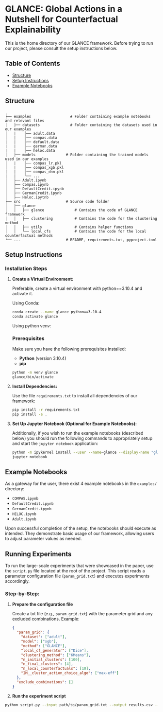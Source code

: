# GLANCE: Global Actions in a Nutshell for Counterfactual Explainability

This is the home directory of our GLANCE framework. Before trying to run our project, please consult the setup instructions below.

## Table of Contents
- [Structure](#structure)
- [Setup Instructions](#setup-instructions)
- [Example Notebooks](#example-notebooks)

## Structure
    .
    ├── examples                  # Folder containing example notebooks and relevant files
    │   ├── datasets              # Folder containing the datasets used in our examples  
    │   |    ├── adult.data            
    │   |    ├── compas.data  
    |   |    ├── default.data  
    |   |    ├── german.data  
    |   |    ├── heloc.data   
    │   ├── models              # Folder containing the trained models used in our examples  
    │   |    ├── compas_lr.pkl            
    │   |    ├── compas_xgb.pkl  
    |   |    ├── compas_dnn.pkl  
    |   |    └── ...   
    │   ├── Adult.ipynb
    │   ├── Compas.ipynb
    │   ├── DefaultCredit.ipynb
    │   ├── GermanCredit.ipynb
    │   ├── Heloc.ipytnb              
    ├── src                     # Source code folder
    │   ├── glance     
    │   │   ├── glance              # Contains the code of GLANCE framework
    │   │   ├── clustering          # Contains the code for the clustering method
    │   │   ├── utils               # Contains helper functions
    │   │   └── local_cfs           # Contains the code for the local counterfactual methods
    └── ...                     # README, requirements.txt, pyproject.toml

## Setup Instructions

### Installation Steps

1. **Create a Virtual Environment:**
   
    Preferable, create a virtual environment with python==3.10.4 and activate it. 

    Using Conda:
    ```bash
    conda create --name glance python==3.10.4
    conda activate glance
    ```

    Using python venv:
    ### Prerequisites
    
    Make sure you have the following prerequisites installed:
    - **Python** (version 3.10.4)
    - **pip**
    ```bash
    python -m venv glance
    glance/bin/activate  
    ```


3. **Install Dependencies:**
   
    Use the file `requirements.txt` to install all dependencies of our framework:

    ```bash
    pip install -r requirements.txt
    pip install -e .
    ```

4. **Set Up Jupyter Notebook (Optional for Example Notebooks):**
   
    Additionally, if you wish to run the example notebooks (described below) you should run the following commands to appropriately setup and start the `jupyter notebook` application:

    ```bash
    python -m ipykernel install --user --name=glance --display-name "glance env"
    jupyter notebook

    ```

## Example Notebooks

As a gateway for the user, there exist 4 example notebooks in the `examples/` directory:

- `COMPAS.ipynb`
- `DefaultCredit.ipynb`
- `GermanCredit.ipynb`
- `HELOC.ipynb`
- `Adult.ipynb`

Upon successful completion of the setup, the notebooks should execute as intended. They demonstrate basic usage of our framework, allowing users to adjust parameter values as needed.

## Running Experiments

To run the large-scale experiments that were showcased in the paper, use the `script.py` file located at the root of the project. This script reads a parameter configuration file (`param_grid.txt`) and executes experiments accordingly.

### Step-by-Step:

1. **Prepare the configuration file**

   Create a txt file (e.g., `param_grid.txt`) with the parameter grid and any excluded combinations. Example:

   ```json
   {
     "param_grid": {
       "dataset": ["adult"],
       "model": ["xgb"],
       "method": ["GLANCE"],
       "local_cf_generator": ["Dice"],
       "clustering_method": ["KMeans"],
       "n_initial_clusters": [100],
       "n_final_clusters": [4],
       "n_local_counterfactuals": [10],
       "IM__cluster_action_choice_algo": ["max-eff"]
     },
     "exclude_combinations": []
   }

2. **Run the experiment script**
```bash
python script.py --input path/to/param_grid.txt --output results.csv --error errors.log
```
